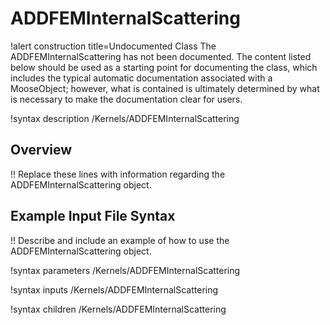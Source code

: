 # ADDFEMInternalScattering

!alert construction title=Undocumented Class
The ADDFEMInternalScattering has not been documented. The content listed below should be used as a starting point for
documenting the class, which includes the typical automatic documentation associated with a
MooseObject; however, what is contained is ultimately determined by what is necessary to make the
documentation clear for users.

!syntax description /Kernels/ADDFEMInternalScattering

## Overview

!! Replace these lines with information regarding the ADDFEMInternalScattering object.

## Example Input File Syntax

!! Describe and include an example of how to use the ADDFEMInternalScattering object.

!syntax parameters /Kernels/ADDFEMInternalScattering

!syntax inputs /Kernels/ADDFEMInternalScattering

!syntax children /Kernels/ADDFEMInternalScattering
